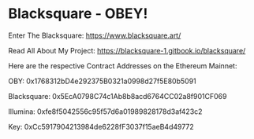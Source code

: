 # Blacksquare - OBEY!

Enter The Blacksquare: https://www.blacksquare.art/

Read All About My Project: https://blacksquare-1.gitbook.io/blacksquare/

Here are the respective Contract Addresses on the Ethereum Mainnet:

OBY: 0x1768312bD4e292375B0321a0998d27f5E80b5091

Blacksquare: 0x5EcA0798C74c1Ab8b8acd6764CC02a8f901CF069

Illumina: 0xfe8f5042556c95f57d6a01989828178d3af423c2

Key: 0xCc5917904213984de6228fF3037f15aeB4d49772
